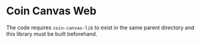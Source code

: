 # Coin Canvas Web

The code requires `coin-canvas-lib` to exist in the same parent directory and
this library must be built beforehand.

